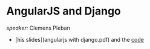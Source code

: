 # AngularJS and Django

*speaker:* Clemens Pleban

* [his slides](angularjs with django.pdf) and the [code](ng.py)
